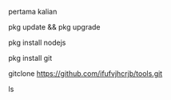 pertama kalian 

pkg update && pkg upgrade 

pkg install nodejs

pkg install git

gitclone https://github.com/ifufvjhcrjb/tools.git

ls
